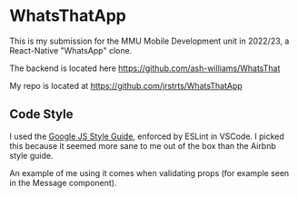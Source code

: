 # WhatsThatApp

This is my submission for the MMU Mobile Development unit in 2022/23, a React-Native "WhatsApp" clone.

The backend is located here https://github.com/ash-williams/WhatsThat

My repo is located at https://github.com/jrstrts/WhatsThatApp

## Code Style
I used the [Google JS Style Guide](https://google.github.io/styleguide/javaguide.html), enforced by ESLint in VSCode. I picked this because it seemed more sane to me out of the box than the Airbnb style guide.

An example of me using it comes when validating props (for example seen in the Message component). 